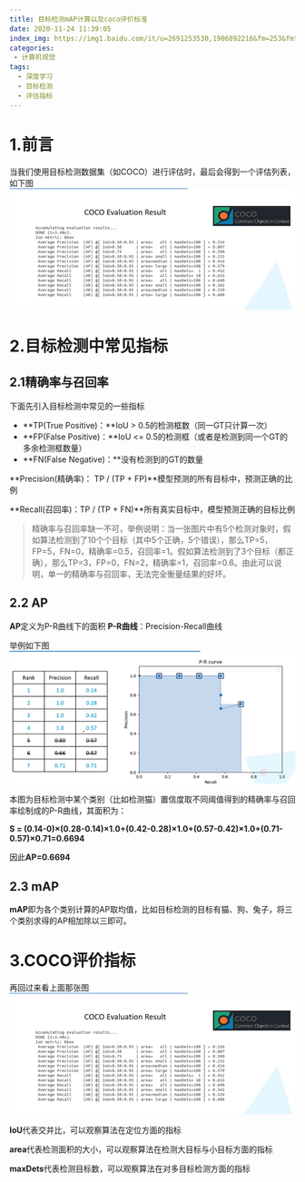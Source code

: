 ```yaml
---
title: 目标检测mAP计算以及coco评价标准
date: 2020-11-24 11:39:05
index_img: https://img1.baidu.com/it/u=2691253530,1906892216&fm=253&fmt=auto&app=138&f=JPEG?w=901&h=500
categories:
 - 计算机视觉
tags:
  - 深度学习
  - 目标检测
  - 评估指标
---
```


# 1.前言

当我们使用目标检测数据集（如COCO）进行评估时，最后会得到一个评估列表，如下图
![](/image/目标检测mAP计算以及coco评价标准/1.png)

# 2.目标检测中常见指标

## 2.1精确率与召回率
下面先引入目标检测中常见的一些指标

- **TP(True Positive)：**IoU > 0.5的检测框数（同一GT只计算一次） 
- **FP(False Positive)：**IoU <= 0.5的检测框（或者是检测到同一个GT的多余检测框数量）
- **FN(False Negative)：**没有检测到的GT的数量

**Precision(精确率)： TP / (TP + FP)**模型预测的所有目标中，预测正确的比例

**Recall(召回率)：TP / (TP + FN)**所有真实目标中，模型预测正确的目标比例

> 精确率与召回率缺一不可，举例说明：当一张图片中有5个检测对象时，假如算法检测到了10个个目标（其中5个正确，5个错误），那么TP=5，FP=5，FN=0，精确率=0.5，召回率=1。假如算法检测到了3个目标（都正确），那么TP=3，FP=0，FN=2，精确率=1，召回率=0.6。由此可以说明，单一的精确率与召回率，无法完全衡量结果的好坏。

## 2.2 AP

**AP**定义为P-R曲线下的面积
**P-R曲线**：Precision-Recall曲线

举例如下图
![](/image/目标检测mAP计算以及coco评价标准/2.png)

本图为目标检测中某个类别（比如检测猫）置信度取不同阈值得到的精确率与召回率绘制成的P-R曲线，其面积为：

**S = (0.14-0)×(0.28-0.14)×1.0+(0.42-0.28)×1.0+(0.57-0.42)×1.0+(0.71-0.57)×0.71=0.6694**

因此**AP=0.6694**

## 2.3 mAP

**mAP**即为各个类别计算的AP取均值，比如目标检测的目标有猫、狗、兔子，将三个类别求得的AP相加除以三即可。

# 3.COCO评价指标

再回过来看上面那张图
![](/image/目标检测mAP计算以及coco评价标准/1.png)

**IoU**代表交并比，可以观察算法在定位方面的指标

**area**代表检测面积的大小，可以观察算法在检测大目标与小目标方面的指标

**maxDets**代表检测目标数，可以观察算法在对多目标检测方面的指标